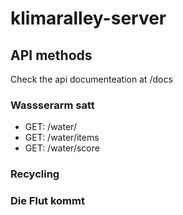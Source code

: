# klimaralley-server

## API methods
Check the api documenteation at /docs

### Wassserarm satt
+ GET: /water/
+ GET: /water/items
+ GET: /water/score

### Recycling
### Die Flut kommt
